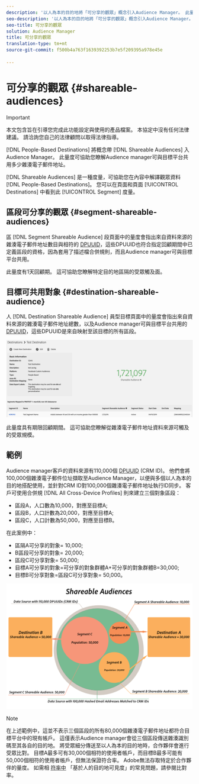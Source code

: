 ```yaml
---
description: '以人為本的目的地將「可分享的觀眾」概念引入Audience Manager。 此量度可協助您瞭解Audience manager可與目標平台共用多少雜湊電子郵件地址。 '
seo-description: '以人為本的目的地將「可分享的觀眾」概念引入Audience Manager。 此量度可協助您瞭解Audience manager可與目標平台共用多少雜湊電子郵件地址。 '
seo-title: 可分享的觀眾
solution: Audience Manager
title: 可分享的觀眾
translation-type: tm+mt
source-git-commit: f500b4a763f1639392253b7e5f209395a978e45e

---
```



# 可分享的觀眾 {#shareable-audiences}

>[!IMPORTANT]
>本文包含旨在引導您完成此功能設定與使用的產品檔案。 本協定中沒有任何法律建議。 請洽詢您自己的法律顧問以取得法律指導。

[!DNL People-Based Destinations] 將概念帶 [!DNL Shareable Audiences] 入Audience Manager。 此量度可協助您瞭解Audience manager可與目標平台共用多少雜湊電子郵件地址。

[!DNL Shareable Audiences] 是一種度量，可協助您在內容中解譯觀眾資料 [!DNL People-Based Destinations]。 您可以在頁面和頁面 [!UICONTROL Destinations] 中看到此 [!UICONTROL Segment] 度量。

## 區段可分享的觀眾 {#segment-shareable-audiences}

區 [!DNL Segment Shareable Audience] 段頁面中的量度會指出來自資料來源的雜湊電子郵件地址數目與相符的 [DPUUID](../../reference/ids-in-aam.md)，這些DPUUID也符合指定回顧期間中已定義區段的資格，因為套用了描述檔合併規則，而且Audience manager可與目標平台共用。

此量度有1天回顧期。 這可協助您瞭解特定目的地區隔的受眾觸及面。

## 目標可共用對象 {#destination-shareable-audience}

人 [!DNL Destination Shareable Audience] 員型目標頁面中的量度會指出來自資料來源的雜湊電子郵件地址總數，以及Audience manager可與目標平台共用的 [DPUUID](../../reference/ids-in-aam.md)，這些DPUUID是來自映射至該目標的所有區段。

![可分享的觀眾](assets/dest-shareable-audiences.png)

此量度具有期限回顧期間。 這可協助您瞭解從雜湊電子郵件地址資料來源可觸及的受眾規模。

## 範例

Audience manager客戶的資料來源有110,000個 [DPUUID](../../reference/ids-in-aam.md) (CRM ID)。 他們會將100,000個雜湊電子郵件位址擷取至Audience Manager，以便與多個以人為本的目的地搭配使用，並針對CRM ID對100,000個雜湊電子郵件地址執行ID同步。 客戶可使用合併規 [!DNL All Cross-Device Profiles] 則來建立三個對象區段：

* 區段A，人口數為10,000，對應至目標A;
* 區段B，人口計數為20,000，對應至目標A;
* 區段C，人口計數為50,000，對應至目標B。

在此案例中：

* 區隔A可分享的對象= 10,000;
* B區段可分享的對象= 20,000;
* 區段C可分享對象= 50,000;
* 目標A可分享的對象=可分享的對象群體A+可分享的對象群體B=30,000;
* 目標B可分享對象=區段C可分享對象= 50,000。

![可共用的觀眾——圖](assets/shareable-audiences.png)

> [!NOTE]
>
> 在上述範例中，這並不表示三個區段的所有80,000個雜湊電子郵件地址都符合目標平台中的現有帳戶。 這僅表示Audience manager會從三個區段傳送雜湊識別碼至其各自的目的地。 將受眾細分傳送至以人為本的目的地時，合作夥伴會進行受眾比對。 目標A最多可有30,000個相符的使用者帳戶，而目標B最多可能有50,000個相符的使用者帳戶，但無法保證符合率。 Adobe無法存取特定於合作夥伴的量度。 如需相 [符率中](../../faq/faq-people-based-destinations.md#match-rates) 「基於人的目的地可見度」的常見問題，請參閱比對率。
